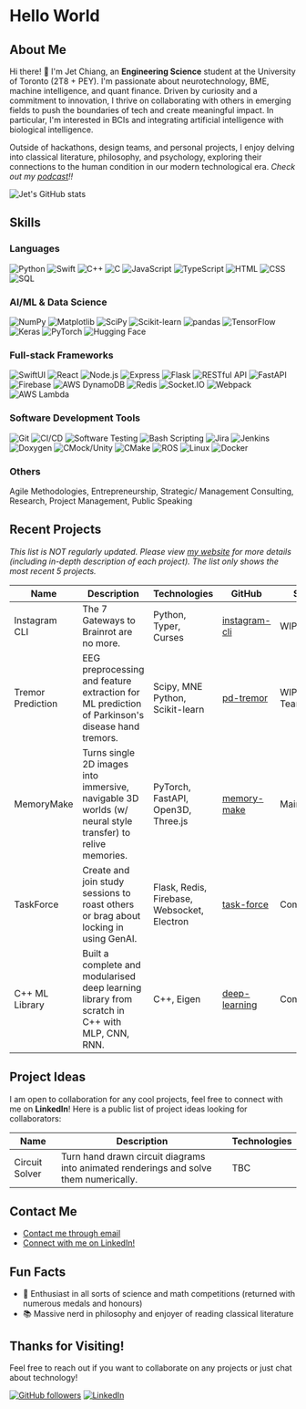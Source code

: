 # Hello World

## About Me
Hi there! 👋 I'm Jet Chiang, an **Engineering Science** student at the University of Toronto (2T8 + PEY). I'm passionate about neurotechnology, BME, machine intelligence, and quant finance. Driven by curiosity and a commitment to innovation, I thrive on collaborating with others in emerging fields to push the boundaries of tech and create meaningful impact. In particular, I'm interested in BCIs and integrating artificial intelligence with biological intelligence. 

Outside of hackathons, design teams, and personal projects, I enjoy delving into classical literature, philosophy, and psychology, exploring their connections to the human condition in our modern technological era. _Check out my [podcast](https://open.spotify.com/show/0ibO0UZOgBHXY2b87GbFmZ?si=531461607f8a4416)!!_

![Jet's GitHub stats](https://github-readme-stats.vercel.app/api?username=supreme-gg-gg&show_icons=true&theme=radical)

## Skills

<!-- ![Most Used Languages](https://github-readme-stats.vercel.app/api/top-langs/?username=supreme-gg-gg&layout=compact&theme=dark) -->

### Languages

![Python](https://img.shields.io/badge/Python-3670A0?style=for-the-badge&logo=python&logoColor=white)
![Swift](https://img.shields.io/badge/Swift-FA7343?style=for-the-badge&logo=swift&logoColor=white)
![C++](https://img.shields.io/badge/C++-00599C?style=for-the-badge&logo=c%2B%2B&logoColor=white)
![C](https://img.shields.io/badge/C-A8B9CC?style=for-the-badge&logo=c&logoColor=white)
![JavaScript](https://img.shields.io/badge/JavaScript-F7DF1E?style=for-the-badge&logo=javascript&logoColor=black)
![TypeScript](https://img.shields.io/badge/TypeScript-3178C6?style=for-the-badge&logo=typescript&logoColor=white)
![HTML](https://img.shields.io/badge/HTML5-E34F26?style=for-the-badge&logo=html5&logoColor=white)
![CSS](https://img.shields.io/badge/CSS3-1572B6?style=for-the-badge&logo=css3&logoColor=white)
![SQL](https://img.shields.io/badge/SQL-003B57?style=for-the-badge&logo=postgresql&logoColor=white)

### AI/ML & Data Science

![NumPy](https://img.shields.io/badge/NumPy-013243?style=for-the-badge&logo=numpy&logoColor=white)
![Matplotlib](https://img.shields.io/badge/Matplotlib-11557C?style=for-the-badge&logo=plotly&logoColor=white)
![SciPy](https://img.shields.io/badge/SciPy-8CAAE6?style=for-the-badge&logo=scipy&logoColor=white)
![Scikit-learn](https://img.shields.io/badge/Scikit--learn-F7931E?style=for-the-badge&logo=scikit-learn&logoColor=white)
![pandas](https://img.shields.io/badge/pandas-150458?style=for-the-badge&logo=pandas&logoColor=white)
![TensorFlow](https://img.shields.io/badge/TensorFlow-FF6F00?style=for-the-badge&logo=tensorflow&logoColor=white)
![Keras](https://img.shields.io/badge/Keras-FF0000?style=for-the-badge&logo=keras&logoColor=white)
![PyTorch](https://img.shields.io/badge/PyTorch-EE4C2C?style=for-the-badge&logo=pytorch&logoColor=white)
![Hugging Face](https://img.shields.io/badge/Hugging%20Face-FFD54F?style=for-the-badge&logo=huggingface&logoColor=black)

### Full-stack Frameworks

![SwiftUI](https://img.shields.io/badge/SwiftUI-007AFF?style=for-the-badge&logo=swift&logoColor=white)
![React](https://img.shields.io/badge/React-61DAFB?style=for-the-badge&logo=react&logoColor=black)
![Node.js](https://img.shields.io/badge/Node.js-339933?style=for-the-badge&logo=nodedotjs&logoColor=white)
![Express](https://img.shields.io/badge/Express-000000?style=for-the-badge&logo=express&logoColor=white)
![Flask](https://img.shields.io/badge/Flask-000000?style=for-the-badge&logo=flask&logoColor=white)
![RESTful API](https://img.shields.io/badge/REST-02569B?style=for-the-badge&logo=postman&logoColor=white)
![FastAPI](https://img.shields.io/badge/FastAPI-009688?style=for-the-badge&logo=fastapi&logoColor=white)
![Firebase](https://img.shields.io/badge/Firebase-FFCA28?style=for-the-badge&logo=firebase&logoColor=black)
![AWS DynamoDB](https://img.shields.io/badge/AWS_DynamoDB-4053D6?style=for-the-badge&logo=amazondynamodb&logoColor=white)
![Redis](https://img.shields.io/badge/Redis-DC382D?style=for-the-badge&logo=redis&logoColor=white)
![Socket.IO](https://img.shields.io/badge/Socket.IO-010101?style=for-the-badge&logo=socketdotio&logoColor=white)
![Webpack](https://img.shields.io/badge/Webpack-8DD6F9?style=for-the-badge&logo=webpack&logoColor=black)
![AWS Lambda](https://img.shields.io/badge/AWS_Lambda-FF9900?style=for-the-badge&logo=awslambda&logoColor=white)

### Software Development Tools

![Git](https://img.shields.io/badge/Git-F05032?style=for-the-badge&logo=git&logoColor=white)
![CI/CD](https://img.shields.io/badge/CI%2FCD-004088?style=for-the-badge&logo=githubactions&logoColor=white)
![Software Testing](https://img.shields.io/badge/Testing-46a2f1?style=for-the-badge&logo=pytest&logoColor=white)
![Bash Scripting](https://img.shields.io/badge/Shell_Scripting-4EAA25?style=for-the-badge&logo=gnu-bash&logoColor=white)
![Jira](https://img.shields.io/badge/Jira-0052CC?style=for-the-badge&logo=jira&logoColor=white)
![Jenkins](https://img.shields.io/badge/Jenkins-D24939?style=for-the-badge&logo=jenkins&logoColor=white)
![Doxygen](https://img.shields.io/badge/Doxygen-000080?style=for-the-badge&logo=doxygen&logoColor=white)
![CMock/Unity](https://img.shields.io/badge/CMock/Unity-00599C?style=for-the-badge&logo=c&logoColor=white)
![CMake](https://img.shields.io/badge/CMake-064F8C?style=for-the-badge&logo=cmake&logoColor=white)
![ROS](https://img.shields.io/badge/ROS-22314E?style=for-the-badge&logo=ros&logoColor=white)
![Linux](https://img.shields.io/badge/Linux-FCC624?style=for-the-badge&logo=linux&logoColor=black)
![Docker](https://img.shields.io/badge/Docker-2496ED?style=for-the-badge&logo=docker&logoColor=white)

### Others
Agile Methodologies, Entrepreneurship, Strategic/ Management Consulting, Research, Project Management, Public Speaking

## Recent Projects
_This list is NOT regularly updated. Please view [my website](https://supreme-gg-gg.github.io) for more details (including in-depth description of each project). The list only shows the most recent 5 projects._

|Name|Description|Technologies|GitHub|Status|
|---|---|---|---|---|
|Instagram CLI|The 7 Gateways to Brainrot are no more.| Python, Typer, Curses | [instagram-cli](https://github.com/supreme-gg-gg/instagram-cli/tree/main) |WIP|
|Tremor Prediction|EEG preprocessing and feature extraction for ML prediction of Parkinson's disease hand tremors.| Scipy, MNE Python, Scikit-learn | [pd-tremor](https://github.com/michaelzixizhou/parkinsons-tremor-detection) | WIP (Design Team) |
|MemoryMake|Turns single 2D images into immersive, navigable 3D worlds (w/ neural style transfer) to relive memories. | PyTorch, FastAPI, Open3D, Three.js | [memory-make](https://github.com/nelonmelons/memorymake/tree/main/backend) |Maintenance|
|TaskForce|Create and join study sessions to roast others or brag about locking in using GenAI.| Flask, Redis, Firebase, Websocket, Electron |[task-force](https://github.com/nicholasching/TaskForce/tree/main) |Completed|
|C++ ML Library|Built a complete and modularised deep learning library from scratch in C++ with MLP, CNN, RNN. | C++, Eigen | [deep-learning](https://github.com/supreme-gg-gg/deep-learning-cpp)|Completed|

## Project Ideas

I am open to collaboration for any cool projects, feel free to connect with me on **LinkedIn**! Here is a public list of project ideas looking for collaborators:

|Name|Description|Technologies|
|--|--|--|
|Circuit Solver|Turn hand drawn circuit diagrams into animated renderings and solve them numerically.|TBC|

## Contact Me
- [Contact me through email](mailto:jetjiang.ez@gmail.com)
- [Connect with me on LinkedIn!](https://www.linkedin.com/in/jet-chiang)

## Fun Facts
- 🔭 Enthusiast in all sorts of science and math competitions (returned with numerous medals and honours)
- 📚 Massive nerd in philosophy and enjoyer of reading classical literature

## Thanks for Visiting!
Feel free to reach out if you want to collaborate on any projects or just chat about technology!

[![GitHub followers](https://img.shields.io/github/followers/supreme-gg-gg?label=Follow&style=social)](https://github.com/supreme-gg-gg)
[![LinkedIn](https://img.shields.io/badge/LinkedIn-Connect-blue)][1]

[1]:https://www.linkedin.com/in/jet-chiang/
